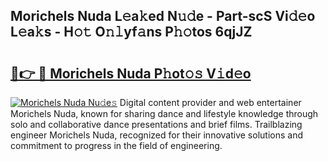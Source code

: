 ## Morichels Nuda L𝚎a𝚔ed N𝚞𝚍e - Part-scS Vi𝚍𝚎o L𝚎a𝚔s - H𝚘𝚝 O𝚗𝚕yf𝚊ns P𝚑𝚘tos 6qjJZ

# <h2><a href="http://kf5vx2q.oniu.top/?m=Morichels+Nuda">🔗👉 🔴 Morichels Nuda P𝚑ot𝚘𝚜 V𝚒d𝚎o</a></h2>

[![Morichels Nuda Nu𝚍e𝚜](https://i.imgur.com/0qMVB7G.gif)](http://kf5vx2q.oniu.top/?m=Morichels+Nuda)
Digital content provider and web entertainer Morichels Nuda, known for sharing dance and lifestyle knowledge through solo and collaborative dance presentations and brief films. Trailblazing engineer Morichels Nuda, recognized for their innovative solutions and commitment to progress in the field of engineering.  
